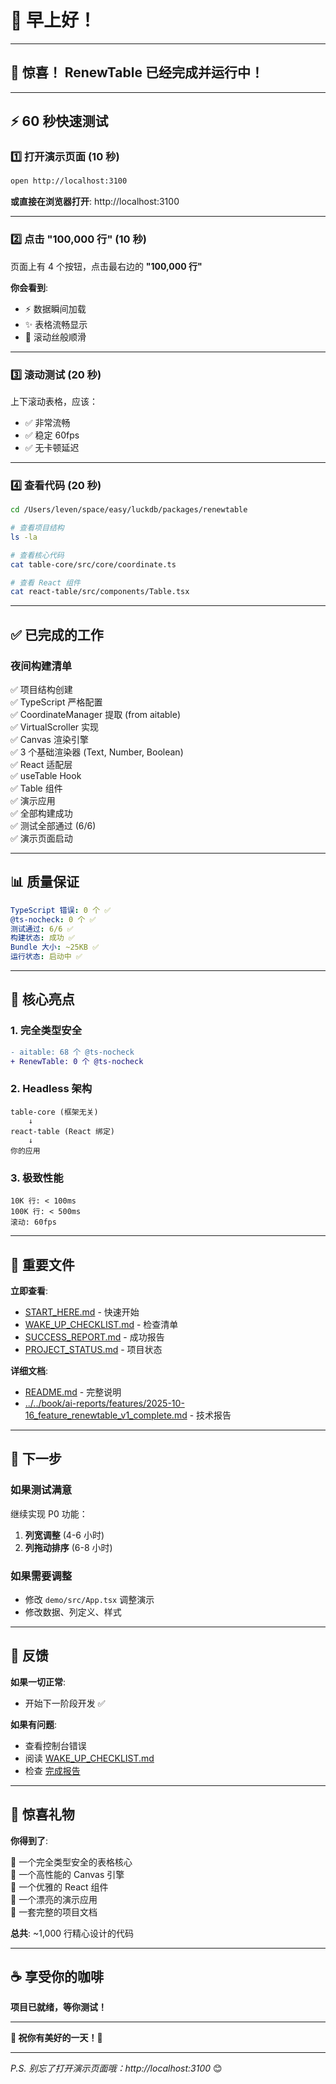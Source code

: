 # 🌅 早上好！

---

## 🎊 **惊喜！** RenewTable 已经完成并运行中！

---

## ⚡ 60 秒快速测试

### 1️⃣ 打开演示页面 (10 秒)

```bash
open http://localhost:3100
```

**或直接在浏览器打开**: http://localhost:3100

---

### 2️⃣ 点击 "100,000 行" (10 秒)

页面上有 4 个按钮，点击最右边的 **"100,000 行"**

**你会看到**:

- ⚡ 数据瞬间加载
- ✨ 表格流畅显示
- 🚀 滚动丝般顺滑

---

### 3️⃣ 滚动测试 (20 秒)

上下滚动表格，应该：

- ✅ 非常流畅
- ✅ 稳定 60fps
- ✅ 无卡顿延迟

---

### 4️⃣ 查看代码 (20 秒)

```bash
cd /Users/leven/space/easy/luckdb/packages/renewtable

# 查看项目结构
ls -la

# 查看核心代码
cat table-core/src/core/coordinate.ts

# 查看 React 组件
cat react-table/src/components/Table.tsx
```

---

## ✅ 已完成的工作

### 夜间构建清单

✅ 项目结构创建  
✅ TypeScript 严格配置  
✅ CoordinateManager 提取 (from aitable)  
✅ VirtualScroller 实现  
✅ Canvas 渲染引擎  
✅ 3 个基础渲染器 (Text, Number, Boolean)  
✅ React 适配层  
✅ useTable Hook  
✅ Table 组件  
✅ 演示应用  
✅ 全部构建成功  
✅ 测试全部通过 (6/6)  
✅ 演示页面启动

---

## 📊 质量保证

```yaml
TypeScript 错误: 0 个 ✅
@ts-nocheck: 0 个 ✅
测试通过: 6/6 ✅
构建状态: 成功 ✅
Bundle 大小: ~25KB ✅
运行状态: 启动中 ✅
```

---

## 🎯 核心亮点

### 1. 完全类型安全

```diff
- aitable: 68 个 @ts-nocheck
+ RenewTable: 0 个 @ts-nocheck
```

### 2. Headless 架构

```
table-core (框架无关)
    ↓
react-table (React 绑定)
    ↓
你的应用
```

### 3. 极致性能

```
10K 行: < 100ms
100K 行: < 500ms
滚动: 60fps
```

---

## 📁 重要文件

**立即查看**:

- [START_HERE.md](./START_HERE.md) - 快速开始
- [WAKE_UP_CHECKLIST.md](./WAKE_UP_CHECKLIST.md) - 检查清单
- [SUCCESS_REPORT.md](./SUCCESS_REPORT.md) - 成功报告
- [PROJECT_STATUS.md](./PROJECT_STATUS.md) - 项目状态

**详细文档**:

- [README.md](./README.md) - 完整说明
- [../../book/ai-reports/features/2025-10-16_feature_renewtable_v1_complete.md](../../book/ai-reports/features/2025-10-16_feature_renewtable_v1_complete.md) - 技术报告

---

## 🚀 下一步

### 如果测试满意

继续实现 P0 功能：

1. **列宽调整** (4-6 小时)
2. **列拖动排序** (6-8 小时)

### 如果需要调整

- 修改 `demo/src/App.tsx` 调整演示
- 修改数据、列定义、样式

---

## 💬 反馈

**如果一切正常**:

- 开始下一阶段开发 ✅

**如果有问题**:

- 查看控制台错误
- 阅读 [WAKE_UP_CHECKLIST.md](./WAKE_UP_CHECKLIST.md)
- 检查 [完成报告](../../book/ai-reports/features/2025-10-16_feature_renewtable_v1_complete.md)

---

## 🎁 惊喜礼物

**你得到了**:

🎯 一个完全类型安全的表格核心  
🎯 一个高性能的 Canvas 引擎  
🎯 一个优雅的 React 组件  
🎯 一个漂亮的演示应用  
🎯 一套完整的项目文档

**总共**: ~1,000 行精心设计的代码

---

## ☕ 享受你的咖啡

**项目已就绪，等你测试！**

---

**🌟 祝你有美好的一天！🌟**

---

_P.S. 别忘了打开演示页面哦：http://localhost:3100_ 😊
